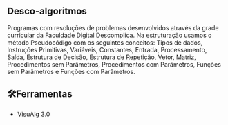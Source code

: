 ## Desco-algoritmos
Programas com resoluções de problemas desenvolvidos através da grade curricular da Faculdade Digital Descomplica.  Na estruturação usamos o método Pseudocódigo com os seguintes conceitos:  Tipos de dados, Instruções Primitivas, Variáveis, Constantes, Entrada, Processamento, Saída, Estrutura de Decisão, Estrutura de Repetição, Vetor, Matriz, Procedimentos sem Parâmetros, Procedimentos com Parâmetros, Funções sem Parâmetros e Funções com Parâmetros.

## 🛠Ferramentas
- VisuAlg 3.0
